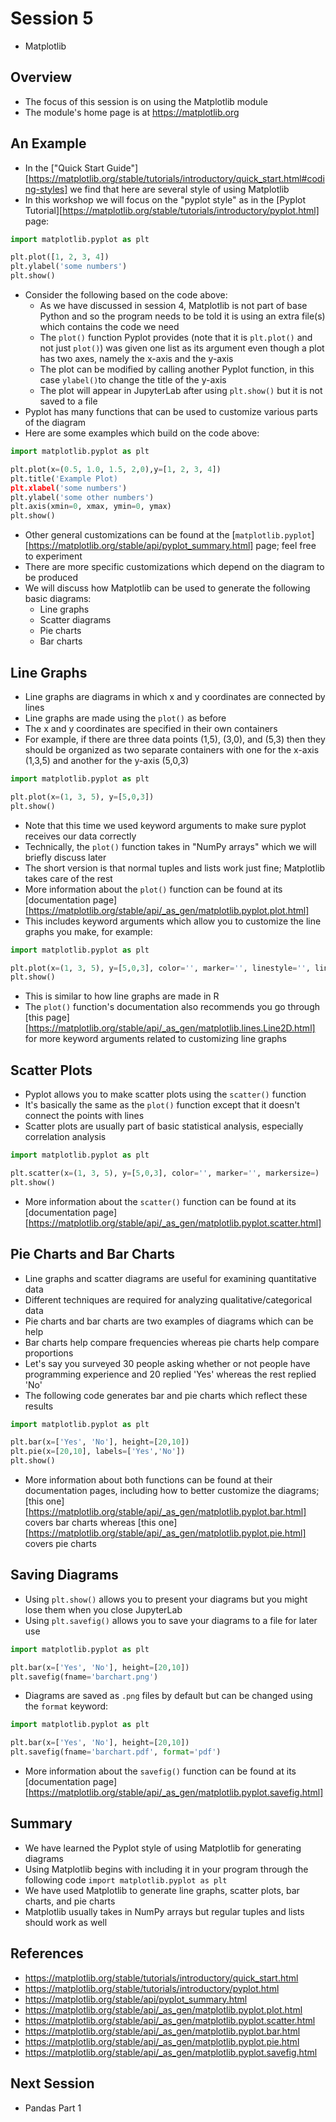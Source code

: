 # Session 5

- Matplotlib

## Overview

- The focus of this session is on using the Matplotlib module
- The module's home page is at https://matplotlib.org

## An Example

- In the ["Quick Start Guide"][https://matplotlib.org/stable/tutorials/introductory/quick_start.html#coding-styles] we find that here are several style of using Matplotlib
- In this workshop we will focus on the "pyplot style" as in the [Pyplot Tutorial][https://matplotlib.org/stable/tutorials/introductory/pyplot.html] page: 

```python
import matplotlib.pyplot as plt

plt.plot([1, 2, 3, 4])
plt.ylabel('some numbers')
plt.show()
```

- Consider the following based on the code above:
    - As we have discussed in session 4, Matplotlib is not part of base Python and so the program needs to be told it is using an extra file(s) which contains the code we need
    - The `plot()` function Pyplot provides (note that it is `plt.plot()` and not just `plot()`) was given one list as its argument even though a plot has two axes, namely the x-axis and the y-axis
    - The plot can be modified by calling another Pyplot function, in this case `ylabel()`to change the title of the y-axis
    - The plot will appear in JupyterLab after using `plt.show()` but it is not saved to a file
- Pyplot has many functions that can be used to customize various parts of the diagram
- Here are some examples which build on the code above:

```python
import matplotlib.pyplot as plt

plt.plot(x=(0.5, 1.0, 1.5, 2,0),y=[1, 2, 3, 4])
plt.title('Example Plot)
plt.xlabel('some numbers')
plt.ylabel('some other numbers')
plt.axis(xmin=0, xmax, ymin=0, ymax)
plt.show()
```

- Other general customizations can be found at the [`matplotlib.pyplot`][https://matplotlib.org/stable/api/pyplot_summary.html] page; feel free to experiment
- There are more specific customizations which depend on the diagram to be produced
- We will discuss how Matplotlib can be used to generate the following basic diagrams:
    - Line graphs
    - Scatter diagrams
    - Pie charts
    - Bar charts

## Line Graphs

- Line graphs are diagrams in which x and y coordinates are connected by lines
- Line graphs are made using the `plot()` as before
- The x and y coordinates are specified in their own containers
- For example, if there are three data points (1,5), (3,0), and (5,3) then they should be organized as two separate containers with one for the x-axis (1,3,5) and another for the y-axis (5,0,3)

```python
import matplotlib.pyplot as plt

plt.plot(x=(1, 3, 5), y=[5,0,3])
plt.show()
```

- Note that this time we used keyword arguments to make sure pyplot receives our data correctly
- Technically, the `plot()` function takes in "NumPy arrays" which we will briefly discuss later
- The short version is that normal tuples and lists work just fine; Matplotlib takes care of the rest
- More information about the `plot()` function can be found at its [documentation page][https://matplotlib.org/stable/api/_as_gen/matplotlib.pyplot.plot.html]
- This includes keyword arguments which allow you to customize the line graphs you make, for example:

```python
import matplotlib.pyplot as plt

plt.plot(x=(1, 3, 5), y=[5,0,3], color='', marker='', linestyle='', linewidth=, markersize=)
plt.show()
```

- This is similar to how line graphs are made in R
- The `plot()` function's documentation also recommends you go through [this page][https://matplotlib.org/stable/api/_as_gen/matplotlib.lines.Line2D.html] for more keyword arguments related to customizing line graphs

## Scatter Plots

- Pyplot allows you to make scatter plots using the `scatter()` function
- It's basically the same as the `plot()` function except that it doesn't connect the points with lines
- Scatter plots are usually part of basic statistical analysis, especially correlation analysis

```python
import matplotlib.pyplot as plt

plt.scatter(x=(1, 3, 5), y=[5,0,3], color='', marker='', markersize=)
plt.show()
```

- More information about the `scatter()` function can be found at its [documentation page][https://matplotlib.org/stable/api/_as_gen/matplotlib.pyplot.scatter.html]

## Pie Charts and Bar Charts

 - Line graphs and scatter diagrams are useful for examining quantitative data
 - Different techniques are required for analyzing qualitative/categorical data
 - Pie charts and bar charts are two examples of diagrams which can be help
 - Bar charts help compare frequencies whereas pie charts help compare proportions
 - Let's say you surveyed 30 people asking whether or not people have programming experience and 20 replied 'Yes' whereas the rest replied 'No'
 - The following code generates bar and pie charts which reflect these results

```python
import matplotlib.pyplot as plt

plt.bar(x=['Yes', 'No'], height=[20,10])
plt.pie(x=[20,10], labels=['Yes','No'])
plt.show()
```

- More information about both functions can be found at their documentation pages, including how to better customize the diagrams; [this one][https://matplotlib.org/stable/api/_as_gen/matplotlib.pyplot.bar.html] covers bar charts whereas [this one][https://matplotlib.org/stable/api/_as_gen/matplotlib.pyplot.pie.html] covers pie charts

## Saving Diagrams

- Using `plt.show()` allows you to present your diagrams but you might lose them when you close JupyterLab
- Using `plt.savefig()` allows you to save your diagrams to a file for later use

```python
import matplotlib.pyplot as plt

plt.bar(x=['Yes', 'No'], height=[20,10])
plt.savefig(fname='barchart.png')
```

- Diagrams are saved as `.png` files by default but can be changed using the `format` keyword:

```python
import matplotlib.pyplot as plt

plt.bar(x=['Yes', 'No'], height=[20,10])
plt.savefig(fname='barchart.pdf', format='pdf')
```

- More information about the `savefig()` function can be found at its [documentation page][https://matplotlib.org/stable/api/_as_gen/matplotlib.pyplot.savefig.html]

## Summary

- We have learned the Pyplot style of using Matplotlib for generating diagrams
- Using Matplotlib begins with including it in your program through the following code `import matplotlib.pyplot as plt`
- We have used Matplotlib to generate line graphs, scatter plots, bar charts, and pie charts
- Matplotlib usually takes in NumPy arrays but regular tuples and lists should work as well

## References

- https://matplotlib.org/stable/tutorials/introductory/quick_start.html
- https://matplotlib.org/stable/tutorials/introductory/pyplot.html
- https://matplotlib.org/stable/api/pyplot_summary.html
- https://matplotlib.org/stable/api/_as_gen/matplotlib.pyplot.plot.html
- https://matplotlib.org/stable/api/_as_gen/matplotlib.pyplot.scatter.html
- https://matplotlib.org/stable/api/_as_gen/matplotlib.pyplot.bar.html
- https://matplotlib.org/stable/api/_as_gen/matplotlib.pyplot.pie.html
- https://matplotlib.org/stable/api/_as_gen/matplotlib.pyplot.savefig.html

## Next Session

- Pandas Part 1